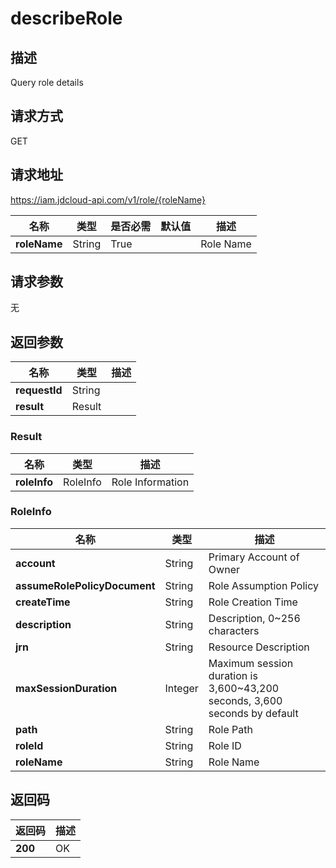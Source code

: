 # describeRole


## 描述
Query role details

## 请求方式
GET

## 请求地址
https://iam.jdcloud-api.com/v1/role/{roleName}

|名称|类型|是否必需|默认值|描述|
|---|---|---|---|---|
|**roleName**|String|True| |Role Name|

## 请求参数
无


## 返回参数
|名称|类型|描述|
|---|---|---|
|**requestId**|String| |
|**result**|Result| |

### Result
|名称|类型|描述|
|---|---|---|
|**roleInfo**|RoleInfo|Role Information|
### RoleInfo
|名称|类型|描述|
|---|---|---|
|**account**|String|Primary Account of Owner|
|**assumeRolePolicyDocument**|String|Role Assumption Policy|
|**createTime**|String|Role Creation Time|
|**description**|String|Description, 0~256 characters|
|**jrn**|String|Resource Description|
|**maxSessionDuration**|Integer|Maximum session duration is 3,600~43,200 seconds, 3,600 seconds by default|
|**path**|String|Role Path|
|**roleId**|String|Role ID|
|**roleName**|String|Role Name|

## 返回码
|返回码|描述|
|---|---|
|**200**|OK|
